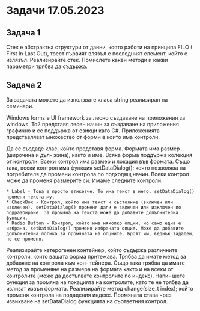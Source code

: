 # Задачи 17.05.2023

## Задача 1
Стек е абстрактна структури от данни, която работи на принципа FILO ( First In Last Out), тоест първият влязъл е последният елемент, който е излязъл. Реализирайте стек. Помислете какви методи и какви параметри трябва да съдържа.

## Задача 2
За задачата можете да използвате класа string реализиран на семинари.

Windows forms е UI framework за лесно създаване на приложения за windows. Той представя лесен начин за създаване на приложения графично и се поддържа от езикци като C#. Приложенията представляват множество от форми в които има контроли.

Да се създаде клас, който представя форма. Формата има размер (широчина и дъл- жина), както и име. Всяка форма поддържа колекция от контроли. Всеки контрол има размер и локация във формата. Също така, всеки контрол има функция setDataDialog(); която позволява на потребителя да промени контрола по подходящ начин. Всеки контрол може да променя размерите си. Имаме следните контроли:

    * Label - Това е просто етикетче. То има текст в него. setDataDialog() променя текста му.
    * CheckBox - Контрол, който има текст и състояние (включен или изключен). setDataDialog() променя дали е включен или изключен по подразбиране. За промяна на текста може да добавите допълнителна функция.
    * Radio Button - Контрол, който има няколко опции, но само една е избрана. setDataDialog() променя избраната опция. Може да добавите допълнителна логика за промяната на опциите. Броят им, веднъж зададен, не се променя.

Реализирайте хетерогенен контейнер, който съдържа различните контроли, които вашата форма притежава. Трябва да имате метод за добавяне на контрола към кон- тейнера. Също така трябва да имате метод за променяне на размера на формата както и на всеки от контролите (може да достъпвате контролите по индекс). Напи- шете функция за промяна на локацията на контролите, като те не трябва да излизат извън формата. Реализирайте метод change(size_t index); който променя контрола на подадения индекс. Промяната става чрез извикване на setDataDialog функцията на съответния контрол.